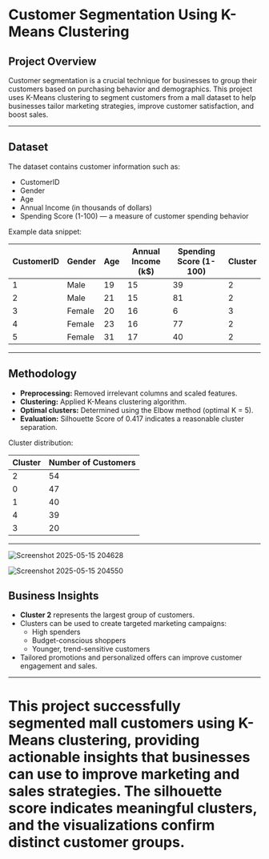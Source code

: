 # Customer Segmentation Using K-Means Clustering

## Project Overview

Customer segmentation is a crucial technique for businesses to group their customers based on purchasing behavior and demographics. This project uses K-Means clustering to segment customers from a mall dataset to help businesses tailor marketing strategies, improve customer satisfaction, and boost sales.

---

## Dataset

The dataset contains customer information such as:

- CustomerID
- Gender
- Age
- Annual Income (in thousands of dollars)
- Spending Score (1-100) — a measure of customer spending behavior

Example data snippet:

| CustomerID | Gender | Age | Annual Income (k$) | Spending Score (1-100) | Cluster |
|------------|--------|-----|--------------------|-----------------------|---------|
| 1          | Male   | 19  | 15                 | 39                    | 2       |
| 2          | Male   | 21  | 15                 | 81                    | 2       |
| 3          | Female | 20  | 16                 | 6                     | 3       |
| 4          | Female | 23  | 16                 | 77                    | 2       |
| 5          | Female | 31  | 17                 | 40                    | 2       |

---

## Methodology

- **Preprocessing:** Removed irrelevant columns and scaled features.
- **Clustering:** Applied K-Means clustering algorithm.
- **Optimal clusters:** Determined using the Elbow method (optimal K = 5).
- **Evaluation:** Silhouette Score of 0.417 indicates a reasonable cluster separation.

Cluster distribution:

| Cluster | Number of Customers |
|---------|---------------------|
| 2       | 54                  |
| 0       | 47                  |
| 1       | 40                  |
| 4       | 39                  |
| 3       | 20                  |

---

![Screenshot 2025-05-15 204628](https://github.com/user-attachments/assets/a2be7d65-5e6e-4f1e-a550-9903b0c6893c)

![Screenshot 2025-05-15 204550](https://github.com/user-attachments/assets/0713f355-0e96-462b-8391-bc6d356b019e)


## Business Insights

- **Cluster 2** represents the largest group of customers.
- Clusters can be used to create targeted marketing campaigns:
  - High spenders
  - Budget-conscious shoppers
  - Younger, trend-sensitive customers
- Tailored promotions and personalized offers can improve customer engagement and sales.

---
# This project successfully segmented mall customers using K-Means clustering, providing actionable insights that businesses can use to improve marketing and sales strategies. The silhouette score indicates meaningful clusters, and the visualizations confirm distinct customer groups.
